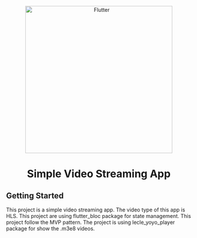 
<p style="color:blue" align="center"><a href="https://flutter.dev" target="_blank"><img src="https://storage.googleapis.com/cms-storage-bucket/6a07d8a62f4308d2b854.svg" width="400" alt="Flutter"></a></p>
<h1 align="center">Simple Video Streaming App</h1>


## Getting Started
This project is a simple video streaming app. The video type of this app is HLS.
This project are using flutter_bloc package for state management. This project follow the MVP pattern.
The project is using lecle_yoyo_player package for show the .m3e8 videos.
